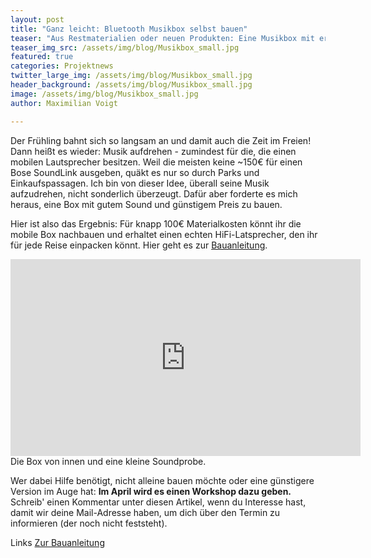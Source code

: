 ```yaml
---
layout: post
title: "Ganz leicht: Bluetooth Musikbox selbst bauen"
teaser: "Aus Restmaterialien oder neuen Produkten: Eine Musikbox mit erstklassigem Sound ist schnell gebaut - eine Anleitung."
teaser_img_src: /assets/img/blog/Musikbox_small.jpg
featured: true
categories: Projektnews
twitter_large_img: /assets/img/blog/Musikbox_small.jpg
header_background: /assets/img/blog/Musikbox_small.jpg
image: /assets/img/blog/Musikbox_small.jpg
author: Maximilian Voigt

---
```

Der Frühling bahnt sich so langsam an und damit auch die Zeit im Freien! Dann heißt es wieder: Musik aufdrehen - zumindest für die, die einen mobilen Lautsprecher besitzen. Weil die meisten keine ~150€ für einen Bose SoundLink ausgeben, quäkt es nur so durch Parks und Einkaufspassagen. Ich bin von dieser Idee, überall seine Musik aufzudrehen, nicht sonderlich überzeugt. Dafür aber forderte es mich heraus, eine Box mit gutem Sound und günstigem Preis zu bauen.

Hier ist also das Ergebnis: Für knapp 100€ Materialkosten könnt ihr die mobile Box nachbauen und erhaltet einen echten HiFi-Latsprecher, den ihr für jede Reise einpacken könnt. Hier geht es zur <a href="https://www.instructables.com/id/HiFi-Music-Box-With-Bluetooth/" target="_blank">Bauanleitung</a>.

<div class="video"><iframe src="https://www.youtube.com/embed/AcyDheEYyhA?rel=0" width="560" height="315" frameborder="0" allowfullscreen="allowfullscreen"></iframe></div>
<div class="caption">Die Box von innen und eine kleine Soundprobe.</div>

Wer dabei Hilfe benötigt, nicht alleine bauen möchte oder eine günstigere Version im Auge hat: **Im April wird es einen Workshop dazu geben.** Schreib' einen Kommentar unter diesen Artikel, wenn du Interesse hast, damit wir deine Mail-Adresse haben, um dich über den Termin zu informieren (der noch nicht feststeht).
<p class="link-list">

<span class="link-list-headline">Links</span>
<a class="external-link" href="https://www.instructables.com/id/HiFi-Music-Box-With-Bluetooth/" target="_blank">Zur Bauanleitung</a>
</p>